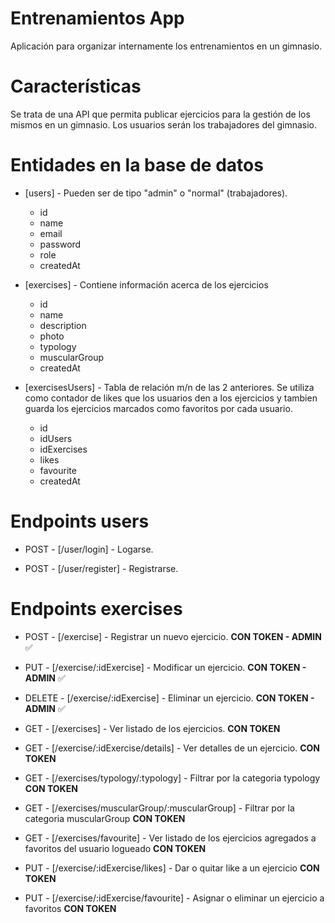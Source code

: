 # Entrenamientos App

Aplicación para organizar internamente los entrenamientos en un gimnasio.

# Características

Se trata de una API que permita publicar ejercicios para la gestión de los mismos en un gimnasio. Los usuarios serán los trabajadores del gimnasio.

# Entidades en la base de datos

-   [users] - Pueden ser de tipo "admin" o "normal" (trabajadores).

    -   id
    -   name
    -   email
    -   password
    -   role
    -   createdAt

-   [exercises] - Contiene información acerca de los ejercicios

    -   id
    -   name
    -   description
    -   photo
    -   typology
    -   muscularGroup
    -   createdAt

-   [exercisesUsers] - Tabla de relación m/n de las 2 anteriores. Se utiliza como contador de likes que los usuarios den a los ejercicios y tambien guarda los ejercicios marcados como favoritos por cada usuario.
    -   id
    -   idUsers
    -   idExercises
    -   likes
    -   favourite
    -   createdAt

# Endpoints users

-   POST - [/user/login] - Logarse.

-   POST - [/user/register] - Registrarse.

# Endpoints exercises

-   POST - [/exercise] - Registrar un nuevo ejercicio. **CON TOKEN - ADMIN** ✅

-   PUT - [/exercise/:idExercise] - Modificar un ejercicio. **CON TOKEN - ADMIN** ✅

-   DELETE - [/exercise/:idExercise] - Eliminar un ejercicio. **CON TOKEN - ADMIN** ✅

-   GET - [/exercises] - Ver listado de los ejercicios. **CON TOKEN**

-   GET - [/exercise/:idExercise/details] - Ver detalles de un ejercicio. **CON TOKEN**

-   GET - [/exercises/typology/:typology] - Filtrar por la categoria typology **CON TOKEN**

-   GET - [/exercises/muscularGroup/:muscularGroup] - Filtrar por la categoria muscularGroup **CON TOKEN**

-   GET - [/exercises/favourite] - Ver listado de los ejercicios agregados a favoritos del usuario logueado **CON TOKEN**

-   PUT - [/exercise/:idExercise/likes] - Dar o quitar like a un ejercicio **CON TOKEN**

-   PUT - [/exercise/:idExercise/favourite] - Asignar o eliminar un ejercicio a favoritos **CON TOKEN**
